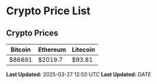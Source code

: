 # Crypto Price List

## Crypto Prices
| Bitcoin | Ethereum | Litecoin |
| ------- | -------- | -------- |
| $86891 | $2019.7 | $93.81 |
**Last Updated:** 2025-03-27 12:50 UTC
**Last Updated:** $DATE$

